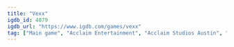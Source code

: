 ```yaml
---
title: "Vexx"
igdb_id: 4079
igdb_url: "https://www.igdb.com/games/vexx"
tag: ["Main game", "Acclaim Entertainment", "Acclaim Studios Austin", "Platform", "Single player", "Third person", "Action", "Science fiction"]
---
```

